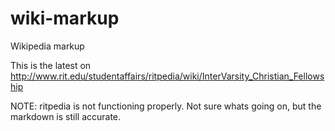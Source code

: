 wiki-markup
===========

Wikipedia markup

This is the latest on http://www.rit.edu/studentaffairs/ritpedia/wiki/InterVarsity_Christian_Fellowship

NOTE: ritpedia is not functioning properly. Not sure whats going on, but the markdown is still accurate. 
